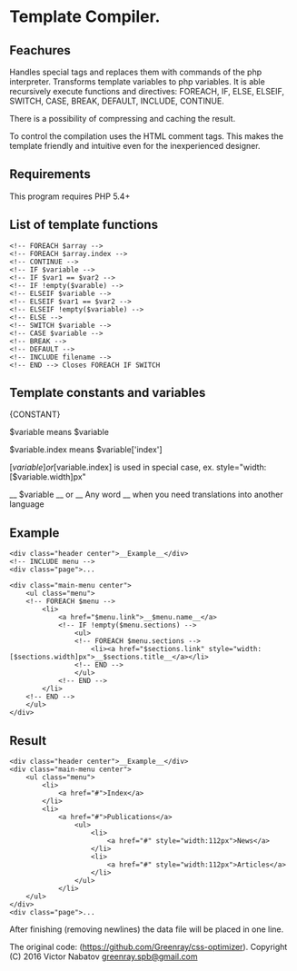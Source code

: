 Template Compiler.
==================

## Feachures

Handles special tags and replaces them with commands of the php interpreter.
Transforms template variables to php variables.
It is able recursively execute functions and directives:
FOREACH, IF, ELSE, ELSEIF, SWITCH, CASE, BREAK, DEFAULT, INCLUDE, CONTINUE.

There is a possibility of compressing and caching the result.

To control the compilation uses the HTML comment tags.
This makes the template friendly and intuitive even for the inexperienced designer.

## Requirements

This program requires PHP 5.4+

## List of template functions

    <!-- FOREACH $array -->
    <!-- FOREACH $array.index -->
    <!-- CONTINUE -->
    <!-- IF $variable -->
    <!-- IF $var1 == $var2 -->
    <!-- IF !empty($varable) -->
    <!-- ELSEIF $variable -->
    <!-- ELSEIF $var1 == $var2 -->
    <!-- ELSEIF !empty($variable) -->
    <!-- ELSE -->
    <!-- SWITCH $variable -->
    <!-- CASE $variable -->
    <!-- BREAK -->
    <!-- DEFAULT -->
    <!-- INCLUDE filename -->
    <!-- END --> Closes FOREACH IF SWITCH

## Template constants and variables

{CONSTANT}

$variable means $variable

$variable.index means $variable['index']

[$variable] or [$variable.index] is used in special case, ex. style="width:[$variable.width]px"

__ $variable __ or __ Any word __ when you need translations into another language

## Example

    <div class="header center">__Example__</div>
    <!-- INCLUDE menu -->
    <div class="page">...

    <div class="main-menu center">
        <ul class="menu">
        <!-- FOREACH $menu -->
            <li>
                <a href="$menu.link">__$menu.name__</a>
                <!-- IF !empty($menu.sections) -->
                    <ul>
                    <!-- FOREACH $menu.sections -->
                        <li><a href="$sections.link" style="width:[$sections.width]px">__$sections.title__</a></li>
                    <!-- END -->
                    </ul>
                <!-- END -->
            </li>
        <!-- END -->
        </ul>
    </div>

## Result

    <div class="header center">__Example__</div>
    <div class="main-menu center">
        <ul class="menu">
            <li>
                <a href="#">Index</a>
            </li>
            <li>
                <a href="#">Publications</a>
                    <ul>
                        <li>
                            <a href="#" style="width:112px">News</a>
                        </li>
                        <li>
                            <a href="#" style="width:112px">Articles</a>
                        </li>
                    </ul>
                </li>
        </ul>
    </div>
    <div class="page">...

After finishing (removing newlines) the data file will be placed in one line.

The original code: (https://github.com/Greenray/css-optimizer).
Copyright (C) 2016 Victor Nabatov <greenray.spb@gmail.com>
